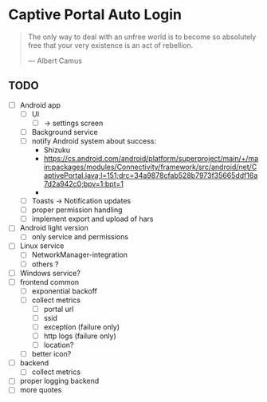 # Captive Portal Auto Login

> The only way to deal with an unfree world is to become so absolutely free that your very existence is an act of rebellion.
>
> — Albert Camus

## TODO

- [ ] Android app
  - [ ] UI
    - [ ] -> settings screen
  - [ ] Background service
  - [ ] notify Android system about success:
    - Shizuku
    - https://cs.android.com/android/platform/superproject/main/+/main:packages/modules/Connectivity/framework/src/android/net/CaptivePortal.java;l=151;drc=34a9878cfab528b7973f35665ddf16a7d2a942c0;bpv=1;bpt=1
    - 
  - [ ] Toasts -> Notification updates
  - [ ] proper permission handling
  - [ ] implement export and upload of hars
- [ ] Android light version
  - [ ] only service and permissions
- [ ] Linux service
  - [ ] NetworkManager-integration
  - [ ] others ? 
- [ ] Windows service?
- [ ] frontend common
  - [ ] exponential backoff
  - [ ] collect metrics
    - [ ] portal url
    - [ ] ssid
    - [ ] exception (failure only)
    - [ ] http logs (failure only)
    - [ ] location?
  - [ ] better icon?
- [ ] backend
  - [ ] collect metrics
- [ ] proper logging backend
- [ ] more quotes
